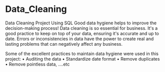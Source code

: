 # Data_Cleaning
Data Cleaning Project Using SQL
Good data hygiene helps to improve the decision-making process!
Data cleaning is so essential for business. It's a good practice to keep on top of your data, ensuring it's accurate and up to date. Errors or inconsistencies in data have the power to create real and lasting problems that can negatively affect any business.

Some of the excellent practices to maintain data hygiene were used in this project:
•	Auditing the data
•	Standardize date format
•	Remove duplicates
•	Remove pointless data, ....etc

